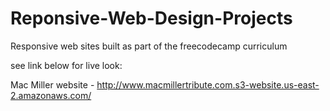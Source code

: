 # Reponsive-Web-Design-Projects
Responsive web sites built as part of the freecodecamp curriculum

see link below for live look:

Mac Miller website - http://www.macmillertribute.com.s3-website.us-east-2.amazonaws.com/
